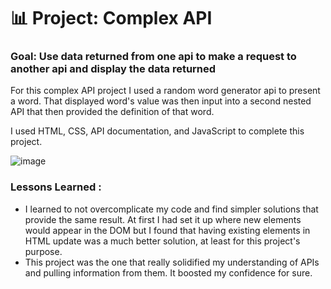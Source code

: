 # 📊 Project: Complex API 

### Goal: Use data returned from one api to make a request to another api and display the data returned

For this complex API project I used a random word generator api to present a word. That displayed word's value was then input into a second nested API that then provided the definition of that word.

I used HTML, CSS, API documentation, and JavaScript to complete this project.

![image](https://github.com/fjh321/Complex-API-1-FJH/assets/64885403/646cefb4-4493-46c3-a3bd-17cea2ada7b8)

### Lessons Learned :

- I learned to not overcomplicate my code and find simpler solutions that provide the same result. At first I had set it up where new elements would appear in the DOM but I found that having existing elements in HTML update was a much better solution, at least for this project's purpose.
- This project was the one that really solidified my understanding of APIs and pulling information from them. It boosted my confidence for sure. 
